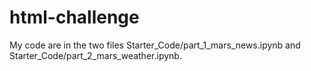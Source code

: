 # html-challenge

My code are in the two files Starter_Code/part_1_mars_news.ipynb and Starter_Code/part_2_mars_weather.ipynb.
